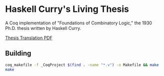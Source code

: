 # Haskell Curry's Living Thesis

 A Coq implementation of "Foundations of Combinatory Logic," the 1930 Ph.D. thesis written by Haskell Curry.

[Thesis Translation PDF](https://www.overleaf.com/read/rzhdyjvrzbgy)

## Building

```bash
coq_makefile -f _CoqProject $(find . -name "*.v") -o Makefile && make
make
```
